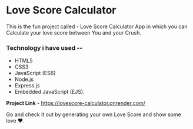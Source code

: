 <h1>Love Score Calculator</h1>
<p>This is the fun project called - Love Score Calculator App in which you can Calculate your love score between You and your Crush.</p>

<h3>Technology i have used --</h3>

<ul>
<li>HTML5</li>
<li>CSS3</li>
<li>JavaScript (ES6)</li>
<li>Node.js</li>
<li>Express.js</li>
<li>Embedded JavaScript (EJS).</li>
</ul>

<strong>Project Link</strong> - https://lovescore-calculator.onrender.com/
<p>Go and check it out by generating your own Love Score and show some love ❤.</p>
